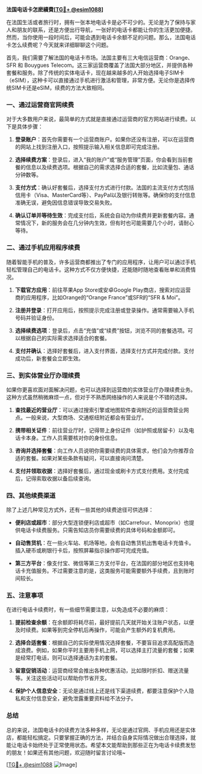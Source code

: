 **法国电话卡怎麽續費[[TG💪+ @esim1088](https://t.me/s/esim1088)]**

在法国生活或者旅行时，拥有一张本地电话卡是必不可少的。无论是为了保持与家人和朋友的联系，还是方便出行导航，一张好的电话卡都能让你的生活更加便捷。然而，当你使用一段时间后，可能会遇到电话卡余额不足的问题。那么，法国电话卡怎么续费呢？今天就来详细聊聊这个问题。

首先，我们需要了解法国的电话卡市场。法国主要有三大电信运营商：Orange、SFR 和 Bouygues Telecom。这三家运营商覆盖了法国大部分地区，并提供各种套餐和服务。除了传统的实体电话卡，现在越来越多的人开始选择电子SIM卡（eSIM），这种卡可以直接通过手机进行激活和管理，非常方便。无论你是选择传统SIM卡还是eSIM，续费的方法大致相同。

### **一、通过运营商官网续费**

对于大多数用户来说，最简单的方式就是直接通过运营商的官方网站进行续费。以下是具体步骤：

1. **登录账户**：首先你需要有一个运营商账户。如果你还没有注册，可以在运营商的网站上找到注册入口，按照提示输入相关信息即可完成注册。
   
2. **选择续费方案**：登录后，进入“我的账户”或“服务管理”页面，你会看到当前套餐的信息以及续费选项。根据自己的需求选择合适的套餐，比如流量包、通话分钟数等。

3. **支付方式**：确认好套餐后，选择支付方式进行付款。法国的主流支付方式包括信用卡（Visa、MasterCard等）、PayPal以及银行转账等。确保你的支付信息准确无误，避免因信息错误导致交易失败。

4. **确认订单并等待生效**：完成支付后，系统会自动为你续费并更新套餐内容。通常情况下，新的服务会在几分钟内生效，但有时也可能需要几个小时，请耐心等待。

### **二、通过手机应用程序续费**

随着智能手机的普及，许多运营商都推出了专门的应用程序，让用户可以通过手机轻松管理自己的电话卡。这种方式不仅方便快捷，还能随时随地查看账单和消费情况。

1. **下载官方应用**：前往苹果App Store或安卓Google Play商店，搜索对应运营商的应用程序，比如Orange的“Orange France”或SFR的“SFR & Moi”。

2. **注册并登录**：打开应用后，按照提示完成注册或登录操作。通常需要输入手机号码并验证身份。

3. **选择续费选项**：登录后，点击“充值”或“续费”按钮，浏览不同的套餐选项。可以根据自己的实际需求选择适合的套餐。

4. **支付并确认**：选择好套餐后，进入支付界面，选择支付方式并完成付款。支付成功后，新套餐会立即生效。

### **三、到实体营业厅办理续费**

如果你更喜欢面对面解决问题，也可以选择到运营商的实体营业厅办理续费业务。这种方式虽然稍微麻烦一点，但对于不熟悉网络操作的人来说是个不错的选择。

1. **查找最近的营业厅**：可以通过搜索引擎或地图软件查询附近的运营商营业网点。一般来说，大型商场、交通枢纽附近都会有营业厅。

2. **携带相关证件**：前往营业厅时，记得带上身份证件（如护照或居留卡）以及电话卡本身。工作人员需要核对你的身份信息。

3. **咨询并选择套餐**：向工作人员说明你需要续费的具体需求，他们会为你推荐合适的套餐。如果对某些条款有疑问，可以直接询问清楚。

4. **支付并领取收据**：选择好套餐后，通过现金或刷卡方式支付费用。支付完成后，记得索取收据以备后续查询。

### **四、其他续费渠道**

除了上述几种常见方式外，还有一些其他的续费途径可供选择：

- **便利店或超市**：部分大型连锁便利店或超市（如Carrefour、Monoprix）也提供电话卡续费服务。只需告知店员你需要续费的具体号码和金额即可。
  
- **自动售货机**：在一些火车站、机场等地，会有自动售货机出售电话卡充值卡。插入硬币或刷银行卡后，按照屏幕指示操作即可完成充值。

- **第三方平台**：像支付宝、微信等第三方支付平台，在法国的部分地区也支持电话卡充值服务。不过需要注意的是，这类服务可能需要额外手续费，且到账时间较长。

### **五、注意事项**

在进行电话卡续费时，有一些细节需要注意，以免造成不必要的麻烦：

1. **提前检查余额**：在余额即将耗尽前，最好提前几天就开始关注账户状态，以便及时续费。如果等到完全停机后再操作，可能会产生额外的复机费用。

2. **选择合适套餐**：根据自己的实际使用情况选择套餐，不要盲目追求高配版而造成浪费。例如，如果你平时主要用手机上网，可以选择主打流量的套餐；如果是经常打电话，则可以选择通话为主的套餐。

3. **留意促销活动**：运营商经常会推出各种优惠活动，比如限时折扣、赠送流量等。关注这些活动可以帮助你节省开支。

4. **保护个人信息安全**：无论是通过线上还是线下渠道续费，都要注意保护个人隐私和支付信息安全，避免泄露重要资料给不法分子。

### **总结**

总的来说，法国电话卡的续费方法多种多样，无论是通过官网、手机应用还是实体店，都能轻松搞定。只要掌握正确的方法，并结合自身实际情况做出合理选择，就能让电话卡始终处于正常使用状态。希望本文能帮助到那些正在为电话卡续费发愁的朋友！如果还有其他问题，欢迎随时留言讨论哦~

[[TG💪+ @esim1088](https://t.me/s/esim1088) ![Image](https://i.postimg.cc/4NQfJmqS/Snipaste-2025-05-13-00-14-12.png)]